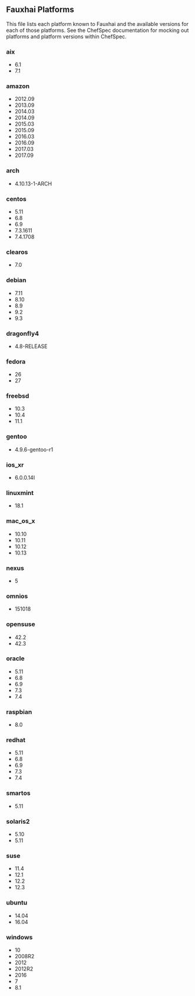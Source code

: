 ## Fauxhai Platforms

This file lists each platform known to Fauxhai and the available versions for each of those platforms. See the ChefSpec documentation for mocking out platforms and platform versions within ChefSpec.

### aix

  - 6.1
  - 7.1

### amazon

  - 2012.09
  - 2013.09
  - 2014.03
  - 2014.09
  - 2015.03
  - 2015.09
  - 2016.03
  - 2016.09
  - 2017.03
  - 2017.09

### arch

  - 4.10.13-1-ARCH

### centos

  - 5.11
  - 6.8
  - 6.9
  - 7.3.1611
  - 7.4.1708

### clearos

  - 7.0

### debian

  - 7.11
  - 8.10
  - 8.9
  - 9.2
  - 9.3

### dragonfly4

  - 4.8-RELEASE

### fedora

  - 26
  - 27

### freebsd

  - 10.3
  - 10.4
  - 11.1

### gentoo

  - 4.9.6-gentoo-r1

### ios_xr

  - 6.0.0.14I

### linuxmint

  - 18.1

### mac_os_x

  - 10.10
  - 10.11
  - 10.12
  - 10.13

### nexus

  - 5

### omnios

  - 151018

### opensuse

  - 42.2
  - 42.3

### oracle

  - 5.11
  - 6.8
  - 6.9
  - 7.3
  - 7.4

### raspbian

  - 8.0

### redhat

  - 5.11
  - 6.8
  - 6.9
  - 7.3
  - 7.4

### smartos

  - 5.11

### solaris2

  - 5.10
  - 5.11

### suse

  - 11.4
  - 12.1
  - 12.2
  - 12.3

### ubuntu

  - 14.04
  - 16.04

### windows

  - 10
  - 2008R2
  - 2012
  - 2012R2
  - 2016
  - 7
  - 8.1
